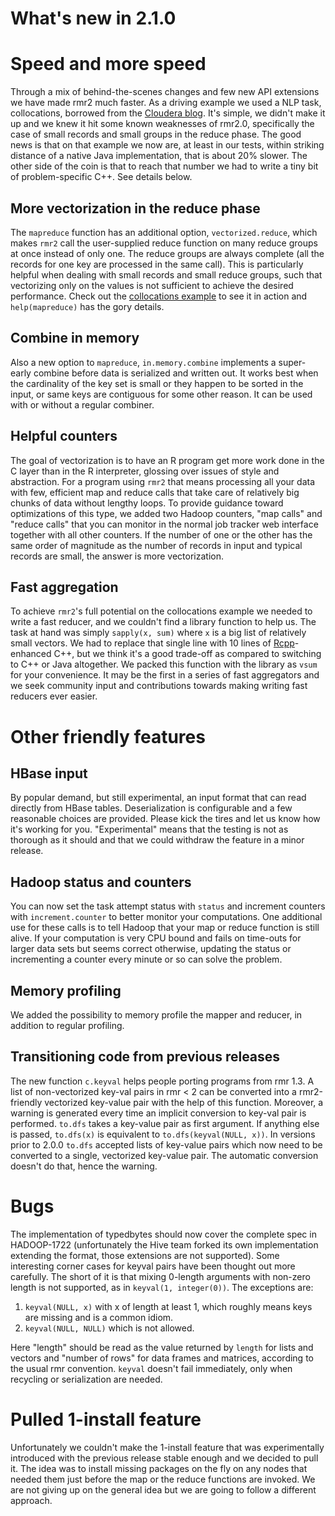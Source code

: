 # What's new in 2.1.0

# Speed and more speed

Through a mix of behind-the-scenes changes and few new API extensions we have made rmr2 much faster. As a driving example we used a NLP task, collocations, borrowed from the [Cloudera blog](http://blog.cloudera.com/blog/2013/01/a-guide-to-python-frameworks-for-hadoop/). It's simple, we didn't make it up and we knew it hit some known weaknesses of rmr2.0, specifically the case of small records and small groups in the reduce phase. The good news is that on that example we now are, at least in our tests, within striking distance of a native Java implementation, that is about 20% slower. The other side of the coin is that to reach that number we had to write a tiny bit of problem-specific C++. See details below.

## More vectorization in the reduce phase
The `mapreduce` function has an additional option, `vectorized.reduce`, which makes `rmr2` call the user-supplied reduce function on many reduce groups at once instead of only one. The reduce groups are always complete (all the records for one key are processed in the same call). This is particularly helpful when dealing with small records and small reduce groups, such that vectorizing only on the values is not sufficient to achieve the desired performance. Check out the [collocations example](../pkg/examples/collocations.R) to see it in action and `help(mapreduce)` has the gory details.

## Combine in memory
Also a new option to `mapreduce`, `in.memory.combine` implements a super-early combine before data is serialized and written out. It works best when the cardinality of the key set is small or they happen to be sorted in the input, or same keys are contiguous for some other reason. It can be used with or without a regular combiner. 

## Helpful counters
The goal of vectorization is to have an R program get more work done in the C layer than in the R interpreter, glossing over issues of style and abstraction. For a program using `rmr2` that means processing all your data with few, efficient map and reduce calls that take care of relatively big chunks of data without lengthy loops. To provide guidance toward optimizations of this type, we added two Hadoop counters, "map calls" and "reduce calls" that you can monitor in the normal job tracker web interface together with all other counters. If the number of one or the other has the same order of magnitude as the number of records in input and typical records are small, the answer is more vectorization.

## Fast aggregation
To achieve `rmr2`'s full potential on the collocations example we needed to write a fast reducer, and we couldn't find a library function to help us. The task at hand was simply `sapply(x, sum)` where `x` is a big list of relatively small vectors. We had to replace that single line with 10 lines of [Rcpp](http://dirk.eddelbuettel.com/code/rcpp.html)-enhanced C++, but we think it's a good trade-off as compared to switching to C++ or Java altogether. We packed this function with the library as `vsum` for your convenience. It may be the first in a series of fast aggregators and we seek community input and contributions towards making writing fast reducers ever easier.

# Other friendly features

## HBase input
By popular demand, but still experimental, an input format that can read directly from HBase tables. Deserialization is configurable and a few reasonable choices are provided. Please kick the tires and let us know how it's working for you. "Experimental" means that the testing is not as thorough as it should and that we could withdraw the feature in a minor release.

## Hadoop status and counters
You can now set the task attempt status with `status` and increment counters with `increment.counter` to better monitor your computations. One additional use for these calls is to tell Hadoop that your map or reduce function is still alive. If your computation is very CPU bound and fails on time-outs for larger data sets but seems correct otherwise, updating the status or incrementing a counter every minute or so can solve the problem.

## Memory profiling
We added the possibility to memory profile the mapper and reducer, in addition to regular profiling.

## Transitioning code from previous releases
The new function `c.keyval` helps people porting programs from rmr 1.3. A list of non-vectorized key-val pairs in rmr < 2 can be converted into a rmr2-friendly vectorized key-value pair with the help of this function. Moreover, a warning is generated every time an implicit conversion to key-val pair is performed. `to.dfs` takes a key-value pair as first argument. If anything else is passed, `to.dfs(x)` is equivalent to `to.dfs(keyval(NULL, x))`. In versions prior to 2.0.0 `to.dfs` accepted lists of key-value pairs which now need to be converted to a single, vectorized key-value pair. The automatic conversion doesn't do that, hence the warning.

# Bugs
The implementation of typedbytes should now cover the complete spec in HADOOP-1722 (unfortunately the Hive team forked its own implementation extending the format, those extensions are not supported). Some interesting corner cases for keyval pairs have been thought out more carefully. The short of it is that mixing 0-length arguments with non-zero length is not supported, as in `keyval(1, integer(0))`. The exceptions are:

  1. `keyval(NULL, x)` with x of length at least 1, which roughly means keys are missing and is a common idiom.
  2. `keyval(NULL, NULL)` which is not allowed. 

Here "length" should be read as the value returned by `length` for lists and vectors and "number of rows" for data frames and matrices, according to the usual rmr convention. `keyval` doesn't fail immediately, only when recycling or serialization are needed.

# Pulled 1-install feature
Unfortunately we couldn't make the 1-install feature that was experimentally introduced with the previous release stable enough and we decided to pull it. The idea was to install missing packages on the fly on any nodes that needed them just before the map or the reduce functions are invoked. We are not giving up on the general idea but we are going to follow a different approach.
